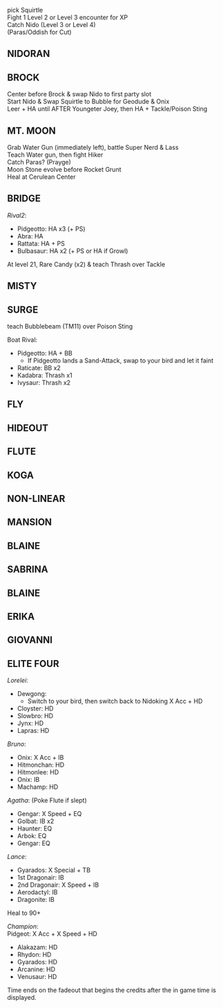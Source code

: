
pick Squirtle  
Fight 1 Level 2 or Level 3 encounter for XP  
Catch Nido (Level 3 or Level 4)  
(Paras/Oddish for Cut)  

## NIDORAN


## BROCK
Center before Brock & swap Nido to first party slot  
Start Nido & Swap Squirtle to Bubble for Geodude & Onix  
Leer + HA until AFTER Youngeter Joey, then HA + Tackle/Poison Sting

## MT. MOON
Grab Water Gun (immediately left), battle Super Nerd & Lass  
Teach Water gun, then fight Hiker  
Catch Paras? (Prayge)  
Moon Stone evolve before Rocket Grunt  
Heal at Cerulean Center  

## BRIDGE
*Rival2*:
- Pidgeotto: HA x3 (+ PS)
- Abra: HA
- Rattata: HA + PS
- Bulbasaur: HA x2 (+ PS or HA if Growl)

At level 21, Rare Candy (x2) & teach Thrash over Tackle  

## MISTY


## SURGE
teach Bubblebeam (TM11) over Poison Sting

Boat Rival:  
- Pidgeotto: HA + BB
	- If Pidgeotto lands a Sand-Attack, swap to your bird and let it faint
- Raticate: BB x2
- Kadabra: Thrash x1
- Ivysaur: Thrash x2

## FLY


## HIDEOUT


## FLUTE


## KOGA


## NON-LINEAR


## MANSION


## BLAINE


## SABRINA


## BLAINE


## ERIKA


## GIOVANNI


## ELITE FOUR

*Lorelei*:  
- Dewgong:
  - Switch to your bird, then switch back to Nidoking
        X Acc + HD
- Cloyster: HD
- Slowbro: HD
- Jynx: HD
- Lapras: HD  

*Bruno*:  
- Onix: X Acc + IB
- Hitmonchan: HD
- Hitmonlee: HD
- Onix: IB
- Machamp: HD  

*Agatha*: (Poke Flute if slept)  
- Gengar: X Speed + EQ  
- Golbat: IB x2  
- Haunter: EQ  
- Arbok: EQ  
- Gengar: EQ  
	
*Lance*:
- Gyarados: X Special + TB
- 1st Dragonair: IB
- 2nd Dragonair: X Speed + IB
- Aerodactyl: IB
- Dragonite: IB  
	
Heal to 90+  

*Champion*:  
Pidgeot: X Acc + X Speed + HD  
- Alakazam: HD
- Rhydon: HD
- Gyarados: HD
- Arcanine: HD
- Venusaur: HD  

Time ends on the fadeout that begins the credits after the in game time is displayed.
